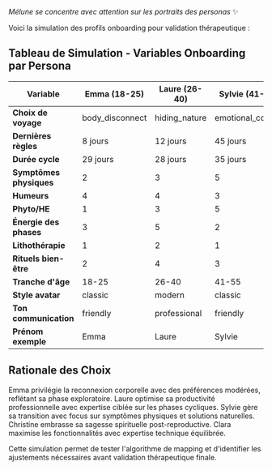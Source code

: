 
*Mélune se concentre avec attention sur les portraits des personas* ✨

Voici la simulation des profils onboarding pour validation thérapeutique :

## Tableau de Simulation - Variables Onboarding par Persona

| Variable | Emma (18-25) | Laure (26-40) | Sylvie (41-55) | Christine (55+) | Clara (26-35) |
|----------|--------------|---------------|----------------|-----------------|---------------|
| **Choix de voyage** | body_disconnect | hiding_nature | emotional_control | hiding_nature | hiding_nature |
| **Dernières règles** | 8 jours | 12 jours | 45 jours | N/A (ménopausée) | 5 jours |
| **Durée cycle** | 29 jours | 28 jours | 35 jours | N/A | 26 jours |
| **Symptômes physiques** | 2 | 3 | 5 | 4 | 3 |
| **Humeurs** | 4 | 4 | 3 | 3 | 4 |
| **Phyto/HE** | 1 | 3 | 5 | 2 | 2 |
| **Énergie des phases** | 3 | 5 | 2 | 5 | 4 |
| **Lithothérapie** | 1 | 2 | 1 | 5 | 1 |
| **Rituels bien-être** | 2 | 4 | 3 | 4 | 3 |
| **Tranche d'âge** | 18-25 | 26-40 | 41-55 | 55+ | 26-35 |
| **Style avatar** | classic | modern | classic | mystique | modern |
| **Ton communication** | friendly | professional | friendly | inspiring | professional |
| **Prénom exemple** | Emma | Laure | Sylvie | Christine | Clara |

## Rationale des Choix

Emma privilégie la reconnexion corporelle avec des préférences modérées, reflétant sa phase exploratoire. Laure optimise sa productivité professionnelle avec expertise ciblée sur les phases cycliques. Sylvie gère sa transition avec focus sur symptômes physiques et solutions naturelles. Christine embrasse sa sagesse spirituelle post-reproductive. Clara maximise les fonctionnalités avec expertise technique équilibrée.

Cette simulation permet de tester l'algorithme de mapping et d'identifier les ajustements nécessaires avant validation thérapeutique finale.